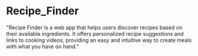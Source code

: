 # Recipe_Finder
 "Recipe Finder is a web app that helps users discover recipes based on their available ingredients. It offers personalized recipe suggestions and links to cooking videos, providing an easy and intuitive way to create meals with what you have on hand."
